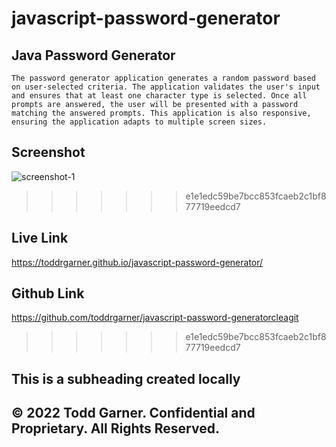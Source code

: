 # javascript-password-generator



## Java Password Generator

```
The password generator application generates a random password based on user-selected criteria. The application validates the user's input and ensures that at least one character type is selected. Once all prompts are answered, the user will be presented with a password matching the answered prompts. This application is also responsive, ensuring the application adapts to multiple screen sizes.
```

## Screenshot
![screenshot-1 ](https://user-images.githubusercontent.com/110719370/185785684-281bc94c-8590-4067-92c5-7cbdf8e38676.png)
>>>>>>> e1e1edc59be7bcc853fcaeb2c1bf877719eedcd7

## Live Link
https://toddrgarner.github.io/javascript-password-generator/

## Github Link
https://github.com/toddrgarner/javascript-password-generatorcleagit 
>>>>>>> e1e1edc59be7bcc853fcaeb2c1bf877719eedcd7

## This is a subheading created locally
## © 2022 Todd Garner. Confidential and Proprietary. All Rights Reserved.